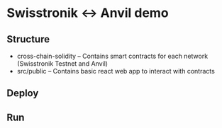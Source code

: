 # Swisstronik <-> Anvil demo

## Structure
- cross-chain-solidity – Contains smart contracts for each network (Swisstronik Testnet and Anvil)
- src/public – Contains basic react web app to interact with contracts

## Deploy

## Run
